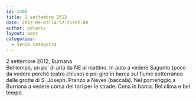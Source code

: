 ```yaml
---
id: 1406
title: 2 settembre 2012
date: 2012-09-03T14:52:11+02:00
author: polaris
layout: post
categories:
  - Senza categoria
---
```

2 settembre 2012, Burriana  
Bel tempo, un po&#8217; di aria da NE al mattino. In auto a vedere Sagunto (poco da vedere perchè teatro chiuso) e poi giro in barca sul fiume sotterraneo delle grotte di S. Joseph. Pranzo a Neves (baccalà). Nel pomeriggio a Burriana a vedere corsa dei tori per le strade. Cena in barca. Bel clima e bel tempo.